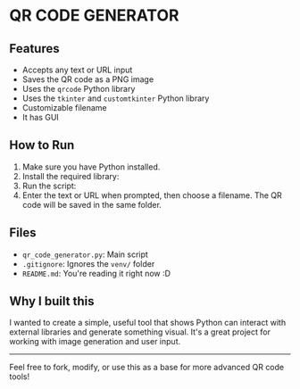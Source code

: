 # QR CODE GENERATOR

## Features
- Accepts any text or URL input
- Saves the QR code as a PNG image
- Uses the `qrcode` Python library
- Uses the `tkinter` and `customtkinter` Python library
- Customizable filename
- It has GUI

## How to Run
1. Make sure you have Python installed.
2. Install the required library:
3. Run the script:
4. Enter the text or URL when prompted, then choose a filename. The QR code will be saved in the same folder.

## Files
- `qr_code_generator.py`: Main script
- `.gitignore`: Ignores the `venv/` folder
- `README.md`: You're reading it right now :D


## Why I built this
I wanted to create a simple, useful tool that shows Python can interact with external libraries and generate something visual. It's a great project for working with image generation and user input.

---

Feel free to fork, modify, or use this as a base for more advanced QR code tools!
